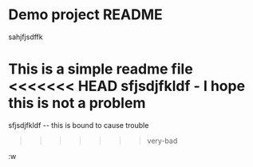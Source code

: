 
# Demo project README

sahjfjsdffk

This is a simple readme file
<<<<<<< HEAD
sfjsdjfkldf - I hope this is not a problem
=======
sfjsdjfkldf -- this is bound to cause trouble
>>>>>>> very-bad

:w
